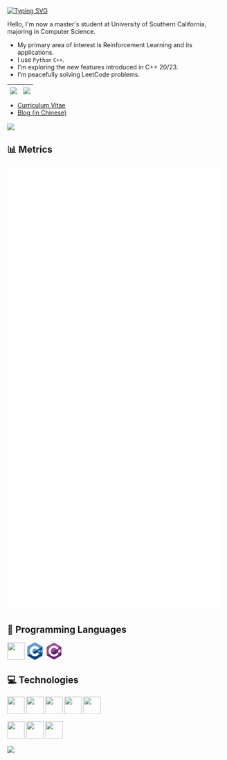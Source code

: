[![Typing SVG](https://readme-typing-svg.herokuapp.com?font=Fira+Code&pause=1000&center=true&random=false&width=435&lines=Hi+%F0%9F%91%8B%2C+I'm+Sicheng+He)](https://git.io/typing-svg)

Hello, I'm now a master's student at University of Southern California, majoring in Computer Science.

- My primary area of interest is Reinforcement Learning and its applications.
- I use `Python` `C++`.
- I'm exploring the new features introduced in C++ 20/23.
- I'm peacefully solving LeetCode problems.

| <img align="center" src="https://github-readme-stats.vercel.app/api?username=hesic73&show_icons=true&hide_border=true" /> | <img align="center" style="padding=0;" src="https://github-readme-stats.quantumlytangled.vercel.app/api/top-langs/?username=hesic73&layout=compact&show_icons=true&hide_border=true&icon_color=f0f0f000&count_private=true" /> |
| ------------------------------------------------------------ | ------------------------------------------------------------ |

- [Curriculum Vitae](https://github.com/hesic73/hesic73.github.io/blob/main/assets/files/resume.pdf)
- [Blog (in Chinese)](https://hesic73.github.io/blog/)

<a href="https://github.com/hesic73/gomoku_rl">
  <img align="center" src="https://github-readme-stats-git-masterrstaa-rickstaa.vercel.app/api/pin/?username=hesic73&repo=gomoku_rl&theme=buefy" />
</a>

## 📊 Metrics

![](https://github.com/hesic73/hesic73/blob/main/github-metrics.svg)

## 🚀 Programming Languages

<p>
<img src="https://www.vectorlogo.zone/logos/python/python-icon.svg" width="40" height="40"/>
<img src="https://raw.githubusercontent.com/devicons/devicon/master/icons/cplusplus/cplusplus-original.svg" width="40" height="40"/>
<img src="https://raw.githubusercontent.com/devicons/devicon/master/icons/csharp/csharp-original.svg" width="40" height="40"/>
</p>


## 💻 Technologies

<p>
<img src="https://www.vectorlogo.zone/logos/git-scm/git-scm-icon.svg" width="40" height="40"/>
<img src="https://github.com/hesic73/hesic73/blob/main/assets/markdown-fill-svgrepo-com.svg" width="40" height="40"/>
<img src="https://github.com/detain/svg-logos/blob/master/svg/l/latex.svg" width="40" height="40"/>
<img src="https://www.vectorlogo.zone/logos/gnu_bash/gnu_bash-icon.svg" width="40" height="40"/>
<img src="https://www.vectorlogo.zone/logos/cmake/cmake-icon.svg" width="40" height="40"/>
</p>

<p>
  <img src="https://www.vectorlogo.zone/logos/pytorch/pytorch-icon.svg" width="40" height="40"/>
  <img src="https://www.vectorlogo.zone/logos/numpy/numpy-icon.svg" width="40" height="40"/>
  <img src="https://www.vectorlogo.zone/logos/qtio/qtio-icon.svg" width="40" height="40"/>
</p>

![](https://komarev.com/ghpvc/?username=hesic73)

